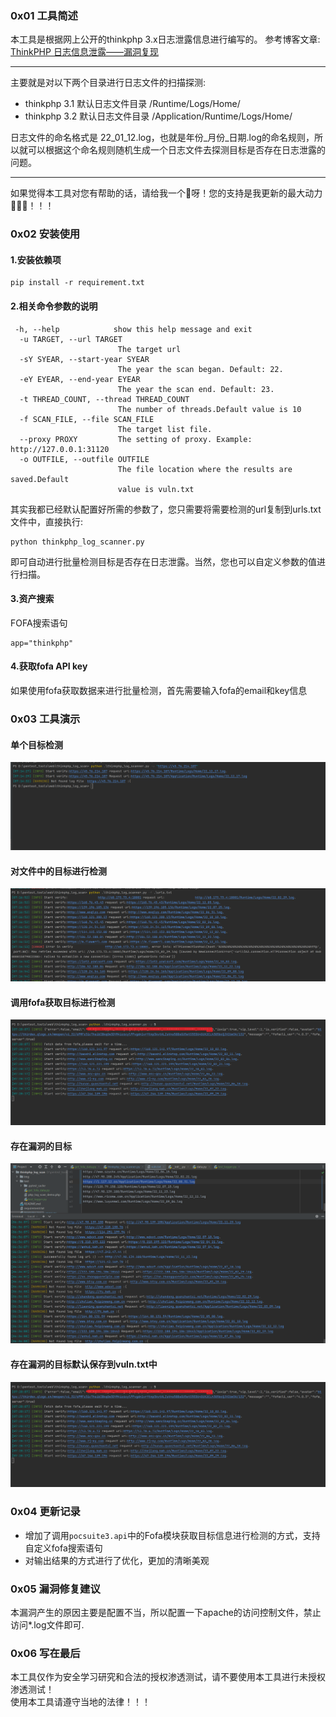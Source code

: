 ### 0x01 工具简述
本工具是根据网上公开的thinkphp 3.x日志泄露信息进行编写的。
参考博客文章:<br>
<a href='https://blog.csdn.net/weixin_40412037/article/details/113885372' target='_blank'>ThinkPHP 日志信息泄露——漏洞复现</a>
<hr>
主要就是对以下两个目录进行日志文件的扫描探测:

* thinkphp 3.1 默认日志文件目录 /Runtime/Logs/Home/
* thinkphp 3.2 默认日志文件目录 /Application/Runtime/Logs/Home/

日志文件的命名格式是 22_01_12.log，也就是年份_月份_日期.log的命名规则，所以就可以根据这个命名规则随机生成一个日志文件去探测目标是否存在日志泄露的问题。
<hr>
如果觉得本工具对您有帮助的话，请给我一个🌟呀！您的支持是我更新的最大动力🚀🚀🚀！！！

### 0x02 安装使用
#### 1.安装依赖项
```
pip install -r requirement.txt
```
#### 2.相关命令参数的说明
```
 -h, --help            show this help message and exit
  -u TARGET, --url TARGET
                        The target url
  -sY SYEAR, --start-year SYEAR
                        The year the scan began. Default: 22.
  -eY EYEAR, --end-year EYEAR
                        The year the scan end. Default: 23.
  -t THREAD_COUNT, --thread THREAD_COUNT
                        The number of threads.Default value is 10
  -f SCAN_FILE, --file SCAN_FILE
                        The target list file.
  --proxy PROXY         The setting of proxy. Example: http://127.0.0.1:31120
  -o OUTFILE, --outfile OUTFILE
                        The file location where the results are saved.Default
                        value is vuln.txt
```
其实我都已经默认配置好所需的参数了，您只需要将需要检测的url复制到urls.txt文件中，直接执行:
```
python thinkphp_log_scanner.py
```
即可自动进行批量检测目标是否存在日志泄露。当然，您也可以自定义参数的值进行扫描。
#### 3.资产搜索
FOFA搜索语句
```
app="thinkphp"
```
#### 4.获取fofa API key
如果使用fofa获取数据来进行批量检测，首先需要输入fofa的email和key信息

### 0x03 工具演示
#### 单个目标检测
![img_1.png](img/img_1.png)

#### 对文件中的目标进行检测
![img_1.png](img/img_2.png)

#### 调用fofa获取目标进行检测
![img_1.png](img/img_4.png)

#### 存在漏洞的目标
![img.png](img/img3.png)

#### 存在漏洞的目标默认保存到vuln.txt中
![img_1.png](img/img_4.png)

### 0x04 更新记录
* 增加了调用```pocsuite3.api```中的Fofa模块获取目标信息进行检测的方式，支持自定义fofa搜索语句
* 对输出结果的方式进行了优化，更加的清晰美观

### 0x05 漏洞修复建议
本漏洞产生的原因主要是配置不当，所以配置一下apache的访问控制文件，禁止访问*.log文件即可.

### 0x06 写在最后
本工具仅作为安全学习研究和合法的授权渗透测试，请不要使用本工具进行未授权渗透测试！<br>
使用本工具请遵守当地的法律！！！
